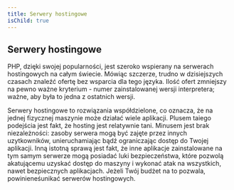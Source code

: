 ```yaml
---
title: Serwery hostingowe
isChild: true
---
```


## Serwery hostingowe

PHP, dzięki swojej popularności, jest szeroko wspierany na serwerach hostingowych na całym świecie. Mówiąc szczerze,
trudno w dzisiejszych czasach znaleźć ofertę bez wsparcia dla tego języka. Ilość ofert zmniejszy na pewno ważne
kryterium - numer zainstalowanej wersji interpretera; ważne, aby była to jedna z ostatnich wersji.

Serwery hostingowe to rozwiązania współdzielone, co oznacza, że na jednej fizycznej maszynie może działać wiele
aplikacji. Plusem taiego podejścia jest fakt, że hosting jest relatywnie tani. Minusem jest brak niezależności:
zasoby serwera mogą być zajęte przez innych uzytkowników, unieruchamiając bądź ograniczając dostęp do Twojej aplikacji.
Inną istotną sprawą jest fakt, że inne aplikacje zainstalowane na tym samym serwerze mogą posiadać luki bezpieczeństwa,
które pozwolą akatującemu uzyskać dostęp do maszyny i wykonać atak na wszystkich, nawet bezpiecznych aplikacjach.
Jeżeli Twój budżet na to pozwala, powinieneśunikać serwerów hostingowych.
